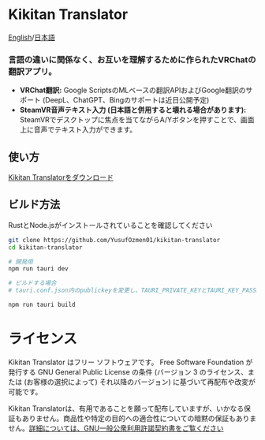 # Kikitan Translator
[English](https://github.com/YusufOzmen01/kikitan-translator)/[日本語](https://github.com/YusufOzmen01/kikitan-translator/blob/main/README_jp.md)

### 言語の違いに関係なく、お互いを理解するために作られたVRChatの翻訳アプリ。

- **VRChat翻訳:** Google ScriptsのMLベースの翻訳APIおよびGoogle翻訳のサポート (DeepL、ChatGPT、Bingのサポートは近日公開予定)
- **SteamVR音声テキスト入力 (日本語と併用すると壊れる場合があります):** SteamVRでデスクトップに焦点を当てながらA/Yボタンを押すことで、画面上に音声でテキスト入力ができます。

## 使い方
[Kikitan Translatorをダウンロード](https://github.com/YusufOzmen01/kikitan-translator/releases)

## ビルド方法

RustとNode.jsがインストールされていることを確認してください

```sh
git clone https://github.com/YusufOzmen01/kikitan-translator
cd kikitan-translator

# 開発用
npm run tauri dev

# ビルドする場合
# tauri.conf.json内のpublickeyを変更し、TAURI_PRIVATE_KEYとTAURI_KEY_PASSWORD環境変数を割り当てることを確認してください（これらの生成方法についてはtauriのwikiを参照してください）

npm run tauri build
```

# ライセンス

Kikitan Translator はフリー ソフトウェアです。
Free Software Foundation が発行する GNU General Public License の条件 (バージョン 3 のライセンス、または (お客様の選択によって) それ以降のバージョン) に基づいて再配布や改変が可能です。

Kikitan Translatorは、有用であることを願って配布していますが、いかなる保証もありません。商品性や特定の目的への適合性についての暗黙の保証もありません。[詳細については、GNU一般公衆利用許諾契約書をご覧ください](https://www.gnu.org/licenses/gpl-3.0.ja.html)
